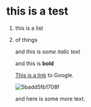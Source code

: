 # this is a test

1. this is a list

2. of things

   and this is _some italic text_

   and this is **bold**

   [This is a link](http://google.com.au) to Google.

   ![5badd5fb1708f](https://i.loli.net/2018/09/28/5badd5fb1708f.png)

   and here is some more text.
